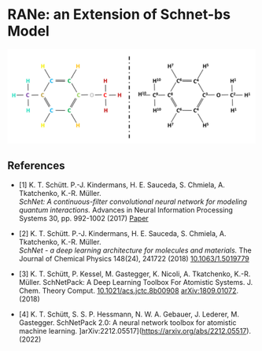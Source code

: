 # RANe: an Extension of Schnet-bs Model

![](rane.png)

## References

* [1] K. T. Schütt. P.-J. Kindermans, H. E. Sauceda, S. Chmiela, A. Tkatchenko, K.-R. Müller.  
*SchNet: A continuous-filter convolutional neural network for modeling quantum interactions.*
Advances in Neural Information Processing Systems 30, pp. 992-1002 (2017) [Paper](http://papers.nips.cc/paper/6700-schnet-a-continuous-filter-convolutional-neural-network-for-modeling-quantum-interactions)

* [2] K. T. Schütt. P.-J. Kindermans, H. E. Sauceda, S. Chmiela, A. Tkatchenko, K.-R. Müller.  
*SchNet - a deep learning architecture for molecules and materials.*
The Journal of Chemical Physics 148(24), 241722 (2018) [10.1063/1.5019779](https://doi.org/10.1063/1.5019779)

* [3] K. T. Schütt, P. Kessel, M. Gastegger, K. Nicoli, A. Tkatchenko, K.-R. Müller. SchNetPack: A Deep Learning Toolbox For Atomistic Systems. J. Chem. Theory Comput. [10.1021/acs.jctc.8b00908](https://pubs.acs.org/doi/10.1021/acs.jctc.8b00908) [arXiv:1809.01072](https://arxiv.org/abs/1809.01072). (2018)

* [4] K. T. Schütt, S. S. P. Hessmann, N. W. A. Gebauer, J. Lederer, M. Gastegger. SchNetPack 2.0: A neural network toolbox for atomistic machine learning. ]arXiv:2212.05517](https://arxiv.org/abs/2212.05517). (2022)
